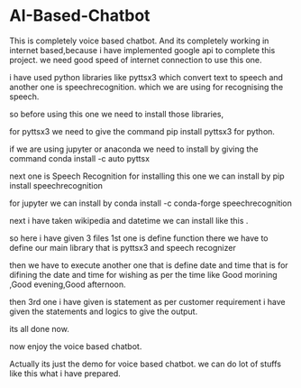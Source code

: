 # AI-Based-Chatbot
This is completely voice based chatbot.
And its completely working in internet based,because i have implemented google api to complete this project.
we need good speed of internet connection to use this one.

i have used python libraries like pyttsx3 which convert text to speech and another one is speechrecognition.
which we are using for recognising the speech.

so before using this one we need to install those libraries,

for pyttsx3 we need to give the command pip install pyttsx3 for python.

if we are using jupyter or anaconda we need to install by giving the command  conda install -c auto pyttsx

next one is Speech Recognition for installing this one we can install by pip install speechrecognition

for jupyter we can install by   conda install -c conda-forge speechrecognition

next i have taken wikipedia and datetime we can install like this .


so here i have given 3 files 1st one is define function there we have to define our main library that is pyttsx3 and speech recognizer

then we have to execute another one that is define date and time that is for difining the date and time for wishing as per the time like Good morining ,Good evening,Good afternoon.

then 3rd one i have given is statement as per customer requirement i have given the statements and logics to give the output.

its all done now.



now enjoy the voice based chatbot.

Actually its just the demo for voice based chatbot.
we can do lot of stuffs like this what i have prepared.



